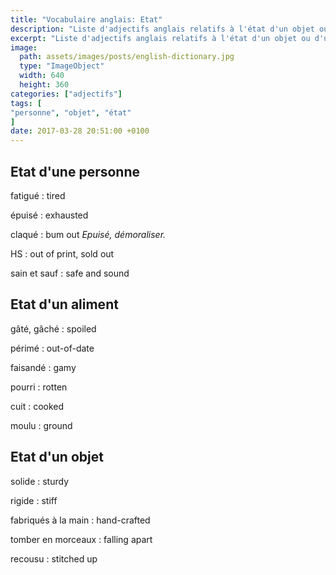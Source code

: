```yaml
---
title: "Vocabulaire anglais: Etat"
description: "Liste d'adjectifs anglais relatifs à l'état d'un objet ou d'une personne."
excerpt: "Liste d'adjectifs anglais relatifs à l'état d'un objet ou d'une personne."
image:
  path: assets/images/posts/english-dictionary.jpg
  type: "ImageObject"
  width: 640
  height: 360
categories: ["adjectifs"]
tags: [
"personne", "objet", "état"
]
date: 2017-03-28 20:51:00 +0100
---
```


## Etat d'une personne

fatigué
: tired

épuisé
: exhausted

claqué
: bum out
*Epuisé, démoraliser.*

HS
: out of print, sold out

sain et sauf
: safe and sound


## Etat d'un aliment

gâté, gâché
: spoiled

périmé
: out-of-date

faisandé
: gamy

pourri
: rotten

cuit
: cooked

moulu
: ground


## Etat d'un objet

solide
: sturdy

rigide
: stiff

fabriqués à la main
: hand-crafted

tomber en morceaux
: falling apart

recousu
: stitched up
